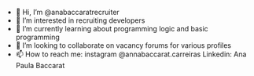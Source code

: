 - 👋 Hi, I’m @anabaccaratrecruiter
- 👀 I’m interested in recruiting developers
- 🌱 I’m currently learning about programming logic and basic programming
- 💞️ I’m looking to collaborate on vacancy forums for various profiles
- 📫 How to reach me: instagram @annabaccarat.carreiras Linkedin: Ana Paula Baccarat

<!---
anabaccaratrecruiter/anabaccaratrecruiter is a ✨ special ✨ repository because its `README.md` (this file) appears on your GitHub profile.
You can click the Preview link to take a look at your changes.
--->
